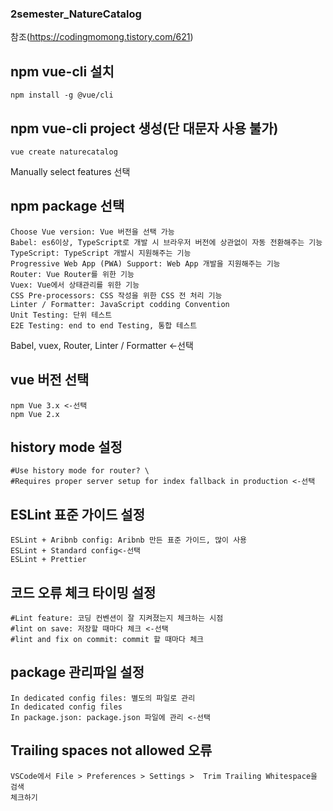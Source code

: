 ### 2semester_NatureCatalog
참조(https://codingmomong.tistory.com/621)


## npm vue-cli 설치
```
npm install -g @vue/cli
```


## npm vue-cli project 생성(단 대문자 사용 불가)
```
vue create naturecatalog
```
Manually select features 선택


## npm package 선택
```
Choose Vue version: Vue 버전을 선택 가능
Babel: es6이상, TypeScript로 개발 시 브라우저 버전에 상관없이 자동 전환해주는 기능
TypeScript: TypeScript 개발시 지원해주는 기능
Progressive Web App (PWA) Support: Web App 개발을 지원해주는 기능
Router: Vue Router를 위한 기능
Vuex: Vue에서 상태관리를 위한 기능
CSS Pre-processors: CSS 작성을 위한 CSS 전 처리 기능
Linter / Formatter: JavaScript codding Convention
Unit Testing: 단위 테스트
E2E Testing: end to end Testing, 통합 테스트
```
Babel, vuex, Router, Linter / Formatter <-선택


## vue 버전 선택
```
npm Vue 3.x <-선택
npm Vue 2.x
```


## history mode 설정
```
#Use history mode for router? \
#Requires proper server setup for index fallback in production <-선택
```


## ESLint 표준 가이드 설정
```
ESLint + Aribnb config: Aribnb 만든 표준 가이드, 많이 사용
ESLint + Standard config<-선택
ESLint + Prettier
```


## 코드 오류 체크 타이밍 설정
```
#Lint feature: 코딩 컨벤션이 잘 지켜졌는지 체크하는 시점
#lint on save: 저장할 때마다 체크 <-선택
#lint and fix on commit: commit 할 때마다 체크
```


## package 관리파일 설정
```
In dedicated config files: 별도의 파일로 관리
In dedicated config files
In package.json: package.json 파일에 관리 <-선택
```


## Trailing spaces not allowed 오류
```
VSCode에서 File > Preferences > Settings >  Trim Trailing Whitespace을 검색
체크하기
```
